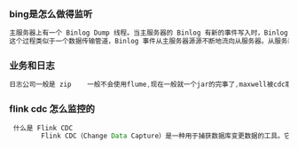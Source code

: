 ### bing是怎么做得监听
`````java
主服务器上有一个 Binlog Dump 线程。当主服务器的 Binlog 有新的事件写入时，Binlog Dump 线程会将这些事件以事件流的形式发送给从服务器的 I/O 线程。从服务器的 I/O 线程接收这些事件，并将它们写入到从服务器的中继日志（Relay Log）中。
这个过程类似于一个数据传输管道，Binlog 事件从主服务器源源不断地流向从服务器。从服务器通过不断接收和存储这些事件，实现了对主服务器数据库变更的 “监听”，因为只要主服务器有新的变更写入 Binlog，从服务器就能通过这个机制获取到。
`````
### 业务和日志
````java
日志公司一般是 zip    一般不会使用flume,现在一般就一个jar的完事了,maxwell被cdc取代了，广播流也不需要，
````
### flink cdc   怎么监控的
```java
 什么是 Flink CDC
        Flink CDC（Change Data Capture）是一种用于捕获数据库变更数据的工具。它可以实时地从数据库中捕获插入、更新和删除操作，并将这些变更数据发送到其他系统进行处理，如数据仓库、消息队列等。Flink CDC 利用了 Flink 的流处理能力，能够高效地处理大规模的变更数据。
```





